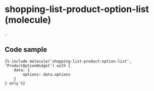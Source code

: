 # shopping-list-product-option-list (molecule)

.

## Code sample

```
{% include molecule('shopping-list-product-option-list', 'ProductOptionWidget') with {
    data: {
        options: data.options
    }
} only %}
```
